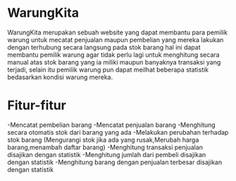 # WarungKita
WarungKita merupakan sebuah website yang dapat membantu para pemilik warung untuk mecatat penjualan maupun pembelian yang mereka lakukan dengan terhubung secara langsung pada stok barang hal ini dapat membantu pemilik warung agar tidak perlu lagi untuk menghitung secara manual atas stok barang yang ia miliki maupun banyaknya transaksi yang terjadi, selain itu pemilik warung pun dapat meilhat beberapa statistik bedasarkan kondisi warung mereka.

# Fitur-fitur
-Mencatat pembelian barang
-Mencatat penjualan barang
-Menghitung secara otomatis stok dari barang yang ada
-Melakukan perubahan terhadap stok barang (Mengurangi stok jika ada yang rusak,Merubah harga barang,menambah daftar barang)
-Menghitung transaksi penjualan disajikan dengan statistik
-Menghitung jumlah dari pembeli disajikan dengan statistik
-Menghitung barang dengan penjualan terbesar disajikan dengan statistik
